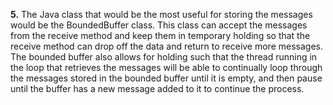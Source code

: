 **5.**
The Java class that would be the most useful for storing the messages would be the BoundedBuffer class. This class can accept the messages from the receive method and keep them in temporary holding so that the receive method can drop off the data and return to receive more messages. The bounded buffer also allows for holding such that the thread running in the loop that retrieves the messages will be able to continually loop through the messages stored in the bounded buffer until it is empty, and then pause until the buffer has a new message added to it to continue the process. 
